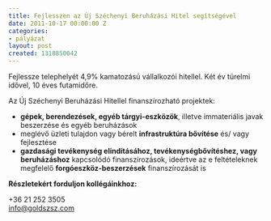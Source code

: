```yaml
---
title: Fejlesszen az Új Széchenyi Beruházási Hitel segítségével
date: 2011-10-17 00:00:00 Z
categories:
- pályázat
layout: post
created: 1318850042
---
```


<p>Fejlessze telephelyét 4,9% kamatozású vállalkozói hitellel. Két év türelmi idővel, 10 éves futamidőre.</p><p>Az Új Széchenyi Beruházási Hitellel finanszírozható projektek:</p><ul><li><strong>gépek, berendezések, egyéb tárgyi-eszközök</strong>, illetve immateriális javak beszerzése és egyéb beruházások</li><li>meglévő üzleti tulajdon vagy bérelt <strong>infrastruktúra bővítése</strong> és/ vagy fejlesztése</li><li><strong>gazdasági tevékenység elindításához, tevékenységbővítéshez, vagy beruházáshoz</strong> kapcsolódó finanszírozások, ideértve az e feltételeknek megfelelő <strong>forgóeszköz-beszerzések</strong> finanszírozását is</li></ul><p><strong>Részletekért forduljon kollégáinkhoz:</strong></p><p>+36 21 252 3505<br><a href="mailto:info@goldszsz.com" class="mailto">info@goldszsz.com</a><span class="mailto"></span></p>
